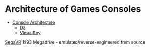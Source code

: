 Architecture of Games Consoles
==============================

* [Console Architecture](https://copetti.org/projects/consoles/)
    * [DS](https://www.copetti.org/projects/consoles/nintendo-ds/)
    * [VirtualBoy](https://www.copetti.org/writings/consoles/virtual-boy/)

[SegaVR](https://gamehistory.org/segavr/) 1993 Megadrive - emulated/reverse-engineered from source
